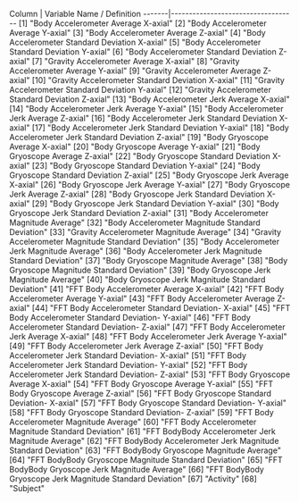 Column | Variable Name / Definition
-------|----------------------------------- [1] "Body Accelerometer Average X-axial"
 [2] "Body Accelerometer Average Y-axial"
 [3] "Body Accelerometer Average Z-axial"
 [4] "Body Accelerometer Standard Deviation X-axial"
 [5] "Body Accelerometer Standard Deviation Y-axial"
 [6] "Body Accelerometer Standard Deviation Z-axial"
 [7] "Gravity Accelerometer Average X-axial"
 [8] "Gravity Accelerometer Average Y-axial"
 [9] "Gravity Accelerometer Average Z-axial"
[10] "Gravity Accelerometer Standard Deviation X-axial"
[11] "Gravity Accelerometer Standard Deviation Y-axial"
[12] "Gravity Accelerometer Standard Deviation Z-axial"
[13] "Body Accelerometer Jerk Average X-axial"
[14] "Body Accelerometer Jerk Average Y-axial"
[15] "Body Accelerometer Jerk Average Z-axial"
[16] "Body Accelerometer Jerk Standard Deviation X-axial"
[17] "Body Accelerometer Jerk Standard Deviation Y-axial"
[18] "Body Accelerometer Jerk Standard Deviation Z-axial"
[19] "Body Gryoscope Average X-axial"
[20] "Body Gryoscope Average Y-axial"
[21] "Body Gryoscope Average Z-axial"
[22] "Body Gryoscope Standard Deviation X-axial"
[23] "Body Gryoscope Standard Deviation Y-axial"
[24] "Body Gryoscope Standard Deviation Z-axial"
[25] "Body Gryoscope Jerk Average X-axial"
[26] "Body Gryoscope Jerk Average Y-axial"
[27] "Body Gryoscope Jerk Average Z-axial"
[28] "Body Gryoscope Jerk Standard Deviation X-axial"
[29] "Body Gryoscope Jerk Standard Deviation Y-axial"
[30] "Body Gryoscope Jerk Standard Deviation Z-axial"
[31] "Body Accelerometer Magnitude Average"
[32] "Body Accelerometer Magnitude Standard Deviation"
[33] "Gravity Accelerometer Magnitude Average"
[34] "Gravity Accelerometer Magnitude Standard Deviation"
[35] "Body Accelerometer Jerk Magnitude Average"
[36] "Body Accelerometer Jerk Magnitude Standard Deviation"
[37] "Body Gryoscope Magnitude Average"
[38] "Body Gryoscope Magnitude Standard Deviation"
[39] "Body Gryoscope Jerk Magnitude Average"
[40] "Body Gryoscope Jerk Magnitude Standard Deviation"
[41] "FFT Body Accelerometer Average X-axial"
[42] "FFT Body Accelerometer Average Y-axial"
[43] "FFT Body Accelerometer Average Z-axial"
[44] "FFT Body Accelerometer Standard Deviation- X-axial"
[45] "FFT Body Accelerometer Standard Deviation- Y-axial"
[46] "FFT Body Accelerometer Standard Deviation- Z-axial"
[47] "FFT Body Accelerometer Jerk Average X-axial"
[48] "FFT Body Accelerometer Jerk Average Y-axial"
[49] "FFT Body Accelerometer Jerk Average Z-axial"
[50] "FFT Body Accelerometer Jerk Standard Deviation- X-axial"
[51] "FFT Body Accelerometer Jerk Standard Deviation- Y-axial"
[52] "FFT Body Accelerometer Jerk Standard Deviation- Z-axial"
[53] "FFT Body Gryoscope Average X-axial"
[54] "FFT Body Gryoscope Average Y-axial"
[55] "FFT Body Gryoscope Average Z-axial"
[56] "FFT Body Gryoscope Standard Deviation- X-axial"
[57] "FFT Body Gryoscope Standard Deviation- Y-axial"
[58] "FFT Body Gryoscope Standard Deviation- Z-axial"
[59] "FFT Body Accelerometer Magnitude Average"
[60] "FFT Body Accelerometer Magnitude Standard Deviation"
[61] "FFT BodyBody Accelerometer Jerk Magnitude Average"
[62] "FFT BodyBody Accelerometer Jerk Magnitude Standard Deviation" [63] "FFT BodyBody Gryoscope Magnitude Average"
[64] "FFT BodyBody Gryoscope Magnitude Standard Deviation"
[65] "FFT BodyBody Gryoscope Jerk Magnitude Average"
[66] "FFT BodyBody Gryoscope Jerk Magnitude Standard Deviation"
[67] "Activity"
[68] "Subject"
